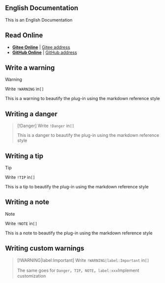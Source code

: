 ## English Documentation
This is an English Documentation

Read Online
---

-  **[Gitee Online](https://mochazi.gitee.io/docsify-demo)** | [Gitee address](https://gitee.com/mochazi/docsify-demo)
-  **[GitHub Online](https://mochazi.github.io/docsify-demo)** | [GitHub address](https://github.com/mochazi/docsify-demo)

## Write a warning
> [!WARNING]
> Write `!WARNING` in`[]`
>
> This is a warning to beautify the plug-in using the markdown reference style

## Writing a danger
> [!Danger]
> Write `!Danger` in`[]`
>
> This is a danger to beautify the plug-in using the markdown reference style

## Writing a tip
> [!TIP]
> Write `!TIP` in`[]`
>
> This is a tip to beautify the plug-in using the markdown reference style

## Writing a note
> [!NOTE]
> Write `!NOTE` in`[]`
>
> This is a note to beautify the plug-in using the markdown reference style

## Writing custom warnings
> [!WARNING|label:Important]
> Write `!WARNING|label:Important` in`[]`
>
> The same goes for `Danger`，`TIP`，`NOTE`，` label:xxx `Implement customization